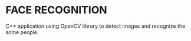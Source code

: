 <h1>FACE RECOGNITION</h1>

C++ application using OpenCV library to detect images and recognize the some people.
